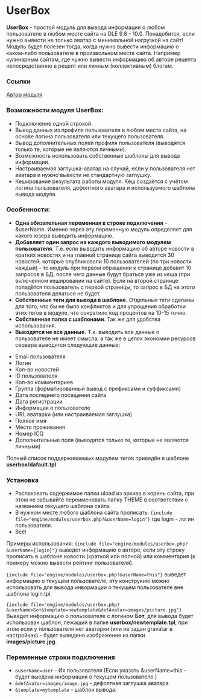 UserBox
=======

__UserBox__ - простой модуль для вывода информации о любом пользователе в любом месте сайта на DLE 9.8 - 10.0.
Понадобится, если нужно вывести не только аватар с минимальной нагрузкой на сайт!
Модуль будет полезен тогда, когда нужно вывести информацию о каком-либо пользователе в произвольном месте сайта.
Например кулинарным сайтам, где нужно вывести информацию об авторе рецепта непосредственно в рецепт или личным (коллективным) блогам. 

### Ссылки
[Автор модуля](http://pafnuty.name/ "ПафНутиЙ")

### Возможности модуля UserBox:
* Подключение одной строкой.
* Вывод данных из профиля пользователя в любом месте сайта, на основе логина пользователя или текущего пользователя.
* Вывод дополнительных полей профиля пользователя (выводятся только те, которые не являются личными).
* Возможность использовать собственные шаблоны для вывода информации.
* Настраиваемая заглушка-аватар на случай, если у пользователя нет аватара и нужно вывести не стандартную заглушку.
* Кеширование результата работы модуля. Кеш создаётся с учётом логина пользователя, дефолтного аватара и используемого шаблона вывода модуля.

### Особенности: 
- __Одна обязательная переменная в строке подключения__ - &userName. Именно через эту переменную модуль определяет для какого юзера выводить информацию.
- __Добавляет один запрос на каждого выводимого модулем пользователя__. Т.е. если выводить информацию об авторе новости в кратких новостях и на главной странице сайта выводится 30 новостей, которые опубликовали 10 пользователей (по три новости каждый) - то модуль при первом обращении к странице добавит 10 запросов в БД, после чего данные будут браться уже из кеша (при включенном кешировании на сайте). Если на второй странице попадётся пользователь с первой страницы, то запрос в БД на этого пользователя делаться не будет. 
- __Собственные теги для вывода в шаблоне.__ Отдельные теги сделаны для того, что бы не было конфликтов и для упрощения обработки этих тегов в модуле, что сократило код процентов на 10-15 точно.
- __Собственная папка с шаблонами__. Так же для удобства использования.
- __Выводятся не все данные.__ Т.к. выводить все данные о пользователе не имеет смысла, а так же в целях экономии ресурсов сервера выводятся следующие данные:

* Email пользователя
* Логин
* Кол-во новостей
* ID пользователя
* Кол-во комментариев
* Группа (форматированный вывод с префиксами и суффиксами)
* Дата последнего посещения сайта
* Дата регистрации
* Информация о пользователе
* URL аватарки (или настраиваемая заглушка)
* Полное имя
* Место проживания
* Номер ICQ
* Дополнительные поля (выводятся только те, которые не являются личными)

Полный список поддерживаемых модулем тегов приведён в шаблоне __userbox/dafault.tpl__


### Установка

* Распаковать содержимое папки uload из архива в корень сайта, при этом не забывайте переименовать папку THEME в соответствии с названием текущего шаблона сайта.
* В нужном месте любого шаблона сайта прописать: ```{include file="engine/modules/userbox.php?&userName=login"}``` где login - логин пользователя.
* Всё!

Примеры использования:
```{include file="engine/modules/userbox.php?&userName={login}"}``` выведет информацию о авторе, если эту строку прописать в шаблоне новости (краткой или полной) или комментария (к примеру можно вывести рейтинг пользователя).

```{include file="engine/modules/userbox.php?&userName=this"}``` выведет информацию о текущем пользователе, эту конструкию можно использовать для вывода инвормации о текущем пользователе вне шаблона login.tpl.

```{include file="engine/modules/userbox.php?&userName=Бот&template=newtemplate&defAvatar=images/picture.jpg"}``` Выведет информацию о пользователе с логином __Бот__, для вывода будет использован шаблон, лежащий в папке __userbox/newtemplate.tpl__, при этом если у пользователя нет аватарки (или не задан gravatar в настройках) - будет выведено изображение из папки __images/picture.jpg__.

### Переменные строки подключения
* `&userName=user` - Ия пользователя  (Если указать &userName=this - будет выедена информация о текущем пользователе.)
* `&defAvatar=images/image.jpg` - дефолтная заглушка аватара.
* `&template=mytemplate` - шаблон вывода.


